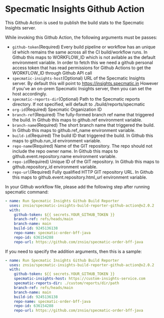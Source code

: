 # Specmatic Insights Github Action
This Github Action is used to publish the build stats to the Specmatic Insights server.

While invoking this Github Action, the following arguments must be passes:

- `github-token`(Required) Every build pipeline or workflow has an unique id which remains the same across all the CI build/workflow runs. In Github this maps to WORKFLOW_ID which is not avilable as the default environment variable. In order to fetch this we need a github personal access token that has read permissions for Github Actions to get the WORKFLOW_ID through Github API call
- `specmatic-insights-host`(Optional) URL of the Specmatic Insights server. By default this will point to https://insights.specmatic.in However if you've an on-prem Specmatic Insights server, then you can set the host accordingly.
- `specmatic-reports-dir`(Optional) Path to the Specmatic reports directory. If not specified, will default to ./build/reports/specmatic
- `org-id`(Required) Specmatic Organization ID
- `branch-ref`(Required) The fully-formed branch ref name that triggered the build. In Github this maps to github.ref environment variable.
- `branch-name`(Required) The short branch name that triggered the build. In Github this maps to github.ref_name environment variable.
- `build-id`(Required) The build ID that triggered the build. In Github this maps to github.run_id environment variable.
- `repo-name`(Required) Name of the GIT repository. The repo should not include the repo owner name. In Github this maps to github.event.repository.name environment variable.
- `repo-id`(Required) Unique ID of the GIT repository. In Github this maps to github.repository_id environment variable.
- `repo-url`(Required) Fully qualified HTTP GIT repository URL. In Github this maps to github.event.repository.html_url environment variable.

In your Github workflow file, please add the following step after running specmatic command:

```yaml
- name: Run Specmatic Insights Github Build Reporter
  uses: znsio/specmatic-insights-build-reporter-github-action@v2.0.2
  with:
    github-token: ${{ secrets.YOUR_GITHUB_TOKEN }}
    branch-ref: refs/heads/main
    branch-name: main
    build-id: 9245136138
    repo-name: specmatic-order-bff-java
    repo-id: 636154288
    repo-url: https://github.com/znsio/specmatic-order-bff-java
```

If you need to specify the addition arguments, then this is a sample:

```yaml
- name: Run Specmatic Insights Github Build Reporter
  uses: znsio/specmatic-insights-build-reporter-github-action@v2.0.2
  with:
    github-token: ${{ secrets.YOUR_GITHUB_TOKEN }}
    specmatic-insights-host: https://custom-insights-service.com
    specmatic-reports-dir: ./custom/reports/dir/path
    branch-ref: refs/heads/main
    branch-name: main
    build-id: 9245136138
    repo-name: specmatic-order-bff-java
    repo-id: 636154288
    repo-url: https://github.com/znsio/specmatic-order-bff-java
```
